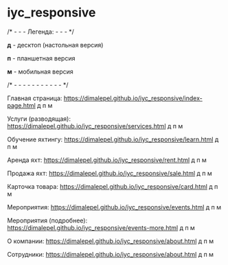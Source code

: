 # iyc_responsive

/* - - - Легенда: - - - */

<b>д</b> - десктоп (настольная версия)

<b>п</b> - планшетная версия 

<b>м</b> - мобильная версия

/* - - - - - - - - - - - */

Главная страница: https://dimalepel.github.io/iyc_responsive/index-page.html д п м

Услуги (разводящая): https://dimalepel.github.io/iyc_responsive/services.html д п м

Обучение яхтингу: https://dimalepel.github.io/iyc_responsive/learn.html д п м

Аренда яхт: https://dimalepel.github.io/iyc_responsive/rent.html д п м

Продажа яхт: https://dimalepel.github.io/iyc_responsive/sale.html д п м

Карточка товара: https://dimalepel.github.io/iyc_responsive/card.html д п м

Мероприятия: https://dimalepel.github.io/iyc_responsive/events.html д п м

Мероприятия (подробнее): https://dimalepel.github.io/iyc_responsive/events-more.html д п м

О компании: https://dimalepel.github.io/iyc_responsive/about.html д п м

Сотрудники: https://dimalepel.github.io/iyc_responsive/about.html д п м